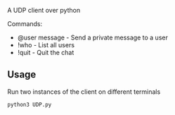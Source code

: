 A UDP client over python

Commands:
 <!-- @user message -->
 - @user message - Send a private message to a user
 - !who - List all users
 - !quit - Quit the chat

## Usage
Run two instances of the client on different terminals

```bash
python3 UDP.py 
```

